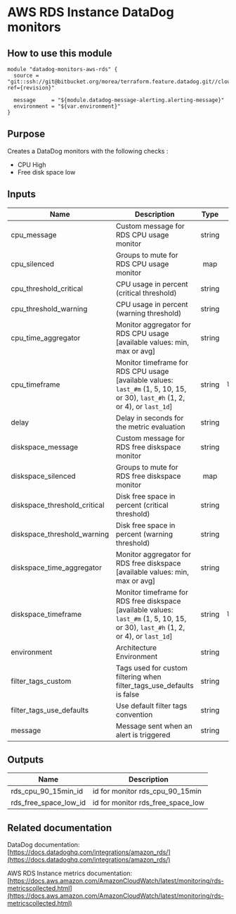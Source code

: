 AWS RDS Instance DataDog monitors
=================================

How to use this module
----------------------

```
module "datadog-monitors-aws-rds" {
  source = "git::ssh://git@bitbucket.org/morea/terraform.feature.datadog.git//cloud/aws/rds?ref={revision}"

  message     = "${module.datadog-message-alerting.alerting-message}"
  environment = "${var.environment}"
}
```

Purpose
-------
Creates a DataDog monitors with the following checks :

* CPU High
* Free disk space low

Inputs
------

| Name | Description | Type | Default | Required |
|------|-------------|:----:|:-----:|:-----:|
| cpu_message | Custom message for RDS CPU usage monitor | string | `` | no |
| cpu_silenced | Groups to mute for RDS CPU usage monitor | map | `<map>` | no |
| cpu_threshold_critical | CPU usage in percent (critical threshold) | string | `90` | no |
| cpu_threshold_warning | CPU usage in percent (warning threshold) | string | `80` | no |
| cpu_time_aggregator | Monitor aggregator for RDS CPU usage [available values: min, max or avg] | string | `min` | no |
| cpu_timeframe | Monitor timeframe for RDS CPU usage [available values: `last_#m` (1, 5, 10, 15, or 30), `last_#h` (1, 2, or 4), or `last_1d`] | string | `last_15m` | no |
| delay | Delay in seconds for the metric evaluation | string | `900` | no |
| diskspace_message | Custom message for RDS free diskspace monitor | string | `` | no |
| diskspace_silenced | Groups to mute for RDS free diskspace monitor | map | `<map>` | no |
| diskspace_threshold_critical | Disk free space in percent (critical threshold) | string | `10` | no |
| diskspace_threshold_warning | Disk free space in percent (warning threshold) | string | `20` | no |
| diskspace_time_aggregator | Monitor aggregator for RDS free diskspace [available values: min, max or avg] | string | `min` | no |
| diskspace_timeframe | Monitor timeframe for RDS free diskspace [available values: `last_#m` (1, 5, 10, 15, or 30), `last_#h` (1, 2, or 4), or `last_1d`] | string | `last_15m` | no |
| environment | Architecture Environment | string | - | yes |
| filter_tags_custom | Tags used for custom filtering when filter_tags_use_defaults is false | string | `*` | no |
| filter_tags_use_defaults | Use default filter tags convention | string | `true` | no |
| message | Message sent when an alert is triggered | string | - | yes |

Outputs
-------

| Name | Description |
|------|-------------|
| rds_cpu_90_15min_id | id for monitor rds_cpu_90_15min |
| rds_free_space_low_id | id for monitor rds_free_space_low |

Related documentation
---------------------

DataDog documentation: [https://docs.datadoghq.com/integrations/amazon_rds/](https://docs.datadoghq.com/integrations/amazon_rds/)

AWS RDS Instance metrics documentation: [https://docs.aws.amazon.com/AmazonCloudWatch/latest/monitoring/rds-metricscollected.html](https://docs.aws.amazon.com/AmazonCloudWatch/latest/monitoring/rds-metricscollected.html)
